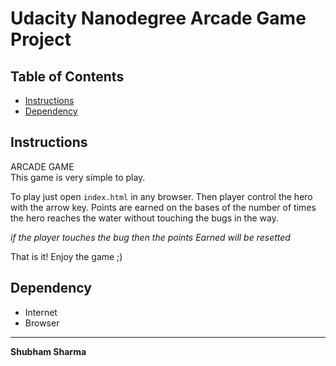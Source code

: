 # Udacity Nanodegree Arcade Game Project

## Table of Contents

* [Instructions](#instructions)
* [Dependency](#Dependency)

## Instructions

ARCADE GAME <br>
This game is very simple to play.

To play just open `index.html` in any browser.
Then player control the hero with the arrow key.
Points are earned on the bases of the number of times
the hero reaches the water without touching the bugs in
the way.

_if the player touches the bug then the points Earned
will be resetted_

That is it! Enjoy the game ;)

## Dependency
- Internet
- Browser

---
**Shubham Sharma**
